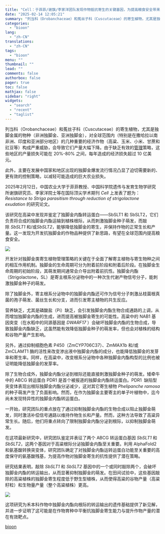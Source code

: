 ```yaml
---
title: "Cell：于菲菲/谢旗/李家洋团队发现作物抵抗寄生的关键基因，为提高粮食安全带来新思路"
date: "2025-02-14 12:05:21"
summary: "列当科（Orobanchaceae）和菟丝子科（Cuscutaceae）的寄生植物，尤其是独脚金属的..."
categories:
  - "bioon"
lang:
  - "zh-CN"
translations:
  - "zh-CN"
tags:
  - "bioon"
menu: ""
thumbnail: ""
lead: ""
comments: false
authorbox: false
pager: true
toc: false
mathjax: false
sidebar: "right"
widgets:
  - "search"
  - "recent"
  - "taglist"
---
```


列当科（Orobanchaceae）和菟丝子科（Cuscutaceae）的寄生植物，尤其是独脚金属的物种（非洲独脚金、亚洲独脚金），对全球范围内（特别是在撒哈拉以南非洲、印度和亚洲部分地区）的几种重要的经济作物（高粱、玉米、小米、甘蔗和豇豆等）构成严重威胁，会导致它们产量大幅下降。由于缺乏有效的[管理](https://www.medsci.cn/guideline/list.do?q=%E7%AE%A1%E7%90%86)策略，这些地区的产量损失可能在 20%-80% 之间，每年造成的经济损失超过 10 亿美元。

此外，主要在发展中国家和地区出现的独脚金爆发流行情况凸显了迫切需要新的、更有效的控制策略，以减轻可能造成的巨大农业损失。

2025年2月12日，中国农业大学于菲菲教授、中国科学院遗传与发育生物学研究所谢旗研究员、李家洋院士等在国际顶尖学术期刊 *Cell* 上发表了题为：*Resistance to Striga parasitism through reduction of strigolactone exudation* 的研究论文。

该研究在高粱中发现并鉴定了独脚金内酯转运蛋白——SbSLT1 和 SbSLT2，它们负责将合成的独脚金内酯运输到植株根际，从而刺激独脚金种子萌发，而敲除 *SbSLT1* 和/或*SbSLT2*，能够降低独脚金的寄生，并保持作物的正常生长和产量。这一发现为开发抗独脚金的作物品种提供了新思路，有望在全球范围内提高粮食安全。

![](https://msimg.bioon.com/bioon-com/20241101/643916bac08048b39800f52ffd5a34e1-ssg9NF5hDhUG.jpg)

开发针对独脚金类寄生植物管理策略的关键在于全面了解寄主植物与寄生物种之间的相互作用机制。独脚金的生命周期可分为附着前阶段和附着后阶段。在独脚金生命周期的初始阶段，其萌发期间通常会介导出附着前抗性。独脚金内酯（Strigolactone，SL）是寄主根系分泌物中的一种次生代谢产物信号分子，能刺激独脚金种子的萌发。

除了独脚金外，寄主根系分泌物中的独脚金内酯还可作为信号分子刺激丛枝菌根真菌的孢子萌发、菌丝生长和分支，进而引发寄主植物的共生反应。

营养缺乏，尤其是磷酸盐（Pi）缺乏，会引发独脚金内酯生物合成通路的上调，从而增加独脚金内酯的生成，进而提高被独脚金寄生的可能性。高粱中的 NAB1 基因突变（在水稻中的同源基因是 *DWARF17* ）会破坏独脚金内酯的生物合成，导致独脚金内酯缺乏，这虽然能有效降低独脚金种子的萌发率，但也会对植株的结构和谷物产量产生影响。

另外，通过抑制细胞色素 P450（ZmCYP706C37）、ZmMAX1b 和/或 ZmCLAMT1 酶的活性来改变渗出液中独脚金内酯的成分，也能降低独脚金的发芽率和寄生率。同样，在高粱中，改变根系分泌物中各种独脚金内酯构型的比例也被证明能降低独脚金的发芽率。

除了生物合成外，独脚金内酯分泌到根际还能直接刺激独脚金种子的萌发。矮牵牛中的 ABCG 转运蛋白 PDR1 是首个被报道的独脚金内酯转运蛋白。PDR1  缺陷型突变体表现出根际独脚金内酯分泌减少，这对其它寄生植物 *Phelipanche ramosa* 的种子萌发产生了负面影响。然而，在作为独脚金主要寄主的单子叶植物中，迄今尚未发现特异性的独脚金内酯转运蛋白。

一开始，研究团队的重点放在了通过抑制独脚金内酯的生物合成以阻止独脚金萌发，同时激活补偿信号通路以维持作物生长和产量。然而，这种方法导致了高粱异常生长。随后，他们将重点转向了限制独脚金内酯分泌到根际，以抑制独脚金萌发。

在这项最新研究中，研究团队鉴定并表征了两个 ABCG 转运蛋白基因 *SbSLT1* 和 *SbSLT2*，这两个基因对于高粱根际分泌独脚金内酯至关重要。利用 AlphaFold2 和氨基酸转换突变体，研究团队确定了对独脚金内酯运转运蛋白功能至关重要的高度保守的氨基酸残基，为提高作物对独脚金寄生的抗性提供了潜在策略。

研究结果表明，敲除 *SbSLT1* 和 *SbSLT2* 基因中的一个或同时敲除两个，会破坏独脚金内酯的转运输出，从而显著抑制独脚金的萌发。在田间试验中，这些基因敲除的高粱植株的独脚金寄生程度低于野生型植株，从而使得高粱的谷物产量（高粱籽粒）和生物量产量（整个高粱植株）更高。

![](https://msimg.bioon.com/bioon-com/20241101/9e56a30514ae4e5ca4bc980d6508cfbb-BouNuksYbA3f.jpg)

这项研究为禾本科作物中独脚金内酯向根际的转运输出的遗传基础提供了新见解，并进一步证明了这可能是在作物育种中平衡抗独脚金寄生能力与提升作物产量的潜在有效靶点。

[bioon](http://news.bioon.com/article/4f90863183c4.html)
